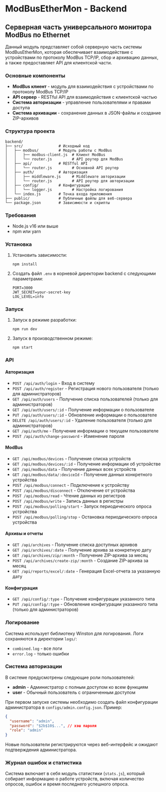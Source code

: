 # ModBusEtherMon - Backend

## Серверная часть универсального монитора ModBus по Ethernet

Данный модуль представляет собой серверную часть системы ModBusEtherMon, которая обеспечивает взаимодействие с устройствами по протоколу ModBus TCP/IP, сбор и архивацию данных, а также предоставляет API для клиентской части.

### Основные компоненты

- **ModBus клиент** - модуль для взаимодействия с устройствами по протоколу ModBus TCP/IP
- **API сервер** - RESTful API для взаимодействия с клиентской частью
- **Система авторизации** - управление пользователями и правами доступа
- **Система архивации** - сохранение данных в JSON-файлы и создание ZIP-архивов

### Структура проекта

```
backend/
├── src/                # Исходный код
│   ├── modbus/         # Модуль работы с ModBus
│   │   ├── modbus-client.js  # Клиент ModBus
│   │   └── router.js         # API роутер для ModBus
│   ├── api/            # RESTful API
│   │   └── router.js         # Основной API роутер
│   ├── auth/           # Авторизация
│   │   ├── middleware.js     # Middleware авторизации
│   │   └── router.js         # API роутер для авторизации
│   ├── config/         # Конфигурации
│   │   └── logger.js         # Настройка логирования
│   └── index.js        # Точка входа приложения
├── public/             # Публичные файлы для веб-сервера
└── package.json        # Зависимости и скрипты
```

### Требования

- Node.js v16 или выше
- npm или yarn

### Установка

1. Установить зависимости:
   ```
   npm install
   ```

2. Создать файл `.env` в корневой директории backend с следующими параметрами:
   ```
   PORT=3000
   JWT_SECRET=your-secret-key
   LOG_LEVEL=info
   ```

### Запуск

1. Запуск в режиме разработки:
   ```
   npm run dev
   ```

2. Запуск в производственном режиме:
   ```
   npm start
   ```

### API

#### Авторизация

- `POST /api/auth/login` - Вход в систему
- `POST /api/auth/register` - Регистрация нового пользователя (только для администраторов)
- `GET /api/auth/users` - Получение списка пользователей (только для администраторов)
- `GET /api/auth/users/:id` - Получение информации о пользователе
- `PUT /api/auth/users/:id` - Обновление информации о пользователе
- `DELETE /api/auth/users/:id` - Удаление пользователя (только для администраторов)
- `GET /api/auth/me` - Получение информации о текущем пользователе
- `POST /api/auth/change-password` - Изменение пароля

#### ModBus

- `GET /api/modbus/devices` - Получение списка устройств
- `GET /api/modbus/devices/:id` - Получение информации об устройстве
- `GET /api/modbus/data` - Получение данных всех устройств
- `GET /api/modbus/data/:deviceId` - Получение данных конкретного устройства
- `POST /api/modbus/connect` - Подключение к устройству
- `POST /api/modbus/disconnect` - Отключение от устройства
- `POST /api/modbus/read` - Чтение данных из регистров
- `POST /api/modbus/write` - Запись данных в регистры
- `POST /api/modbus/polling/start` - Запуск периодического опроса устройства
- `POST /api/modbus/polling/stop` - Остановка периодического опроса устройства

#### Архивы и отчеты

- `GET /api/archives` - Получение списка доступных архивов
- `GET /api/archives/:date` - Получение архива за конкретную дату
- `GET /api/archives/zip/:month` - Получение ZIP-архива за месяц
- `POST /api/archives/create-zip/:month` - Создание ZIP-архива за месяц
- `GET /api/reports/excel/:date` - Генерация Excel-отчета за указанную дату

#### Конфигурация

- `GET /api/config/:type` - Получение конфигурации указанного типа
- `PUT /api/config/:type` - Обновление конфигурации указанного типа (только для администраторов)

### Логирование

Система использует библиотеку Winston для логирования. Логи сохраняются в директории `logs/`:

- `combined.log` - все логи
- `error.log` - только ошибки

### Система авторизации

В системе предусмотрены следующие роли пользователей:

- **admin** - Администратор с полным доступом ко всем функциям
- **user** - Обычный пользователь с ограниченным доступом

При первом запуске системы необходимо создать файл конфигурации администратора в `configs/admin.config.json`. Пример:
```json
{
  "username": "admin",
  "password": "$2b$10$...", // хэш пароля
  "role": "admin"
}
```
Новые пользователи регистрируются через веб-интерфейс и ожидают подтверждения администратора.

### Журнал ошибок и статистика

Система включает в себя модуль статистики (`stats.js`), который собирает информацию о работе устройств, включая количество опросов, ошибок и время последнего успешного опроса.
